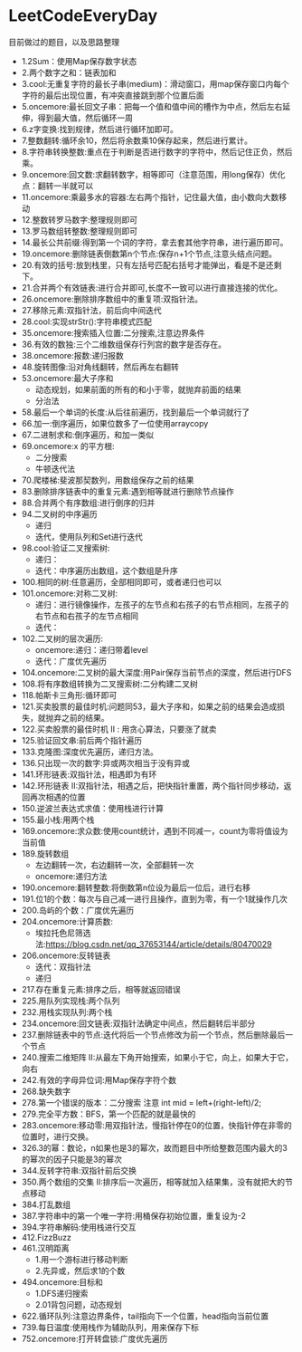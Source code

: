 # LeetCodeEveryDay
目前做过的题目，以及思路整理

- 1.2Sum：使用Map保存数字状态
- 2.两个数字之和：链表加和
- 3.cool:无重复字符的最长子串(medium)：滑动窗口，用map保存窗口内每个字符的最后出现位置，有冲突直接跳到那个位置后面
- 5.oncemore:最长回文子串：把每一个值和值中间的槽作为中点，然后左右延伸，得到最大值，然后循环一周
- 6.z字变换:找到规律，然后进行循环加即可。
- 7.整数翻转:循环余10，然后将余数乘10保存起来，然后进行累计。
- 8.字符串转换整数:重点在于判断是否进行数字的字符中，然后记住正负，然后乘。
- 9.oncemore:回文数:求翻转数字，相等即可（注意范围，用long保存）优化点：翻转一半就可以
- 11.oncemore:乘最多水的容器:左右两个指针，记住最大值，由小数向大数移动
- 12.整数转罗马数字:整理规则即可
- 13.罗马数组转整数:整理规则即可
- 14.最长公共前缀:得到第一个词的字符，拿去套其他字符串，进行遍历即可。
- 19.oncemore:删除链表倒数第n个节点:保存n+1个节点,注意头结点问题。
- 20.有效的括号:放到栈里，只有左括号匹配右括号才能弹出，看是不是还剩下。
- 21.合并两个有效链表:进行合并即可,长度不一致可以进行直接连接的优化。
- 26.oncemore:删除排序数组中的重复项:双指针法。
- 27.移除元素:双指针法，前后向中间迭代
- 28.cool:实现strStr():字符串模式匹配
- 35.oncemore:搜索插入位置:二分搜索,注意边界条件
- 36.有效的数独:三个二维数组保存行列宫的数字是否存在。
- 38.oncemore:报数:递归报数
- 48.旋转图像:沿对角线翻转，然后再左右翻转
- 53.oncemore:最大子序和
    - 动态规划，如果前面的所有的和小于零，就抛弃前面的结果 
    - 分治法
- 58.最后一个单词的长度:从后往前遍历，找到最后一个单词就行了
- 66.加一:倒序遍历，如果位数多了一位使用arraycopy
- 67.二进制求和:倒序遍历，和加一类似
- 69.oncemore:x 的平方根:
    - 二分搜索
    - 牛顿迭代法
- 70.爬楼梯:斐波那契数列，用数组保存之前的结果
- 83.删除排序链表中的重复元素:遇到相等就进行删除节点操作
- 88.合并两个有序数组:进行倒序的归并
- 94.二叉树的中序遍历
    - 递归
    - 迭代，使用队列和Set进行迭代
- 98.cool:验证二叉搜索树:
    - 递归：
    - 迭代：中序遍历出数组，这个数组是升序
- 100.相同的树:任意遍历，全部相同即可，或者递归也可以
- 101.oncemore:对称二叉树:
    - 递归：进行镜像操作，左孩子的左节点和右孩子的右节点相同，左孩子的右节点和右孩子的左节点相同
    - 迭代：
- 102.二叉树的层次遍历:
    - oncemore:递归：递归带着level
    - 迭代：广度优先遍历
- 104.oncemore:二叉树的最大深度:用Pair保存当前节点的深度，然后进行DFS
- 108.将有序数组转换为二叉搜索树:二分构建二叉树
- 118.帕斯卡三角形:循环即可
- 121.买卖股票的最佳时机:问题同53，最大子序和，如果之前的结果会造成损失，就抛弃之前的结果。
- 122.买卖股票的最佳时机 II : 用贪心算法，只要涨了就卖
- 125.验证回文串:前后两个指针遍历
- 133.克隆图:深度优先遍历，递归方法。
- 136.只出现一次的数字:异或两次相当于没有异或
- 141.环形链表:双指针法，相遇即为有环
- 142.环形链表 II:双指针法，相遇之后，把快指针重置，两个指针同步移动，返回再次相遇的位置
- 150.逆波兰表达式求值：使用栈进行计算
- 155.最小栈:用两个栈
- 169.oncemore:求众数:使用count统计，遇到不同减一，count为零将值设为当前值
- 189.旋转数组
    - 左边翻转一次，右边翻转一次，全部翻转一次
    - oncemore:递归方法
- 190.oncemore:翻转整数:将倒数第n位设为最后一位后，进行右移
- 191.位1的个数：每次与自己减一进行且操作，直到为零，有一个1就操作几次
- 200.岛屿的个数：广度优先遍历
- 204.oncemore:计算质数:
    - 埃拉托色尼筛选法:https://blog.csdn.net/qq_37653144/article/details/80470029
- 206.oncemore:反转链表
    - 迭代：双指针法
    - 递归
- 217.存在重复元素:排序之后，相等就返回错误
- 225.用队列实现栈:两个队列
- 232.用栈实现队列:两个栈
- 234.oncemore:回文链表:双指针法确定中间点，然后翻转后半部分
- 237.删除链表中的节点:迭代将后一个节点修改为前一个节点，然后删除最后一个节点
- 240.搜索二维矩阵 II:从最左下角开始搜索，如果小于它，向上，如果大于它，向右
- 242.有效的字母异位词:用Map保存字符个数
- 268.缺失数字
- 278.第一个错误的版本：二分搜索 注意 int mid = left+(right-left)/2;
- 279.完全平方数：BFS，第一个匹配的就是最快的
- 283.oncemore:移动零:用双指针法，慢指针停在0的位置，快指针停在非零的位置时，进行交换。
- 326.3的幂：数论，n如果也是3的幂次，故而题目中所给整数范围内最大的3的幂次的因子只能是3的幂次
- 344.反转字符串:双指针前后交换
- 350.两个数组的交集 II:排序后一次遍历，相等就加入结果集，没有就把大的节点移动
- 384.打乱数组
- 387.字符串中的第一个唯一字符:用桶保存初始位置，重复设为-2
- 394.字符串解码:使用栈进行交互
- 412.FizzBuzz
- 461.汉明距离
    - 1.用一个游标进行移动判断
    - 2.先异或，然后求1的个数
- 494.oncemore:目标和
    - 1.DFS递归搜索
    - 2.01背包问题，动态规划
- 622.循环队列:注意边界条件，tail指向下一个位置，head指向当前位置
- 739.每日温度:使用栈作为辅助队列，用来保存下标
- 752.oncemore:打开转盘锁:广度优先遍历





